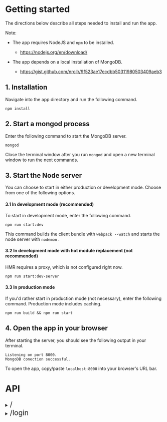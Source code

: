 # Getting started

The directions below describe all steps needed to install and run the app.

Note: 
  
* The app requires NodeJS and `npm` to be installed.
    - https://nodejs.org/en/download/

* The app depends on a local installation of MongoDB.
    - https://gist.github.com/nrollr/9f523ae17ecdbb50311980503409aeb3

## 1. Installation
Navigate into the app directory and run the following command.

```
npm install
```

## 2. Start a mongod process
Enter the following command to start the MongoDB server.

```
mongod
```

Close the terminal window after you run `mongod` and open a new terminal window to run the next commands.

## 3. Start the Node server
You can choose to start in either production or development mode. Choose from one of the following options.

#### 3.1 In development mode (recommended)
To start in development mode, enter the following command. 

`npm run start:dev`

This command builds the client bundle with `webpack --watch` and starts the node server with `nodemon` .
 
 #### 3.2 In development mode with hot module replacement (not recommended)
HMR requires a proxy, which is not configured right now. 

`npm run start:dev-server`

#### 3.3 In production mode
If you'd rather start in production mode (not necessary), enter the following command. Production mode includes caching.

`npm run build && npm run start`

## 4. Open the app in your browser
After starting the server, you should see the following output in your terminal.

```
Listening on port 8000.
MongoDB conection successful. 
```

To open the app, copy/paste `localhost:8000` into your browser's URL bar.


# API
<details closed>
<summary>
    <span style='font-size:1.6em'>/</span>
</summary>
&emsp;GET
</details>

<details closed>
<summary>
    <span style='font-size:1.6em'>/login</span>
</summary>
POST <br>
&emsp; <strong> Required: </strong> <br>
&emsp;&emsp; username=[String] <br>
&emsp;&emsp; password=[String] <br>
&emsp; <strong> Optional: </strong> <br>
&emsp;&emsp;
</details>